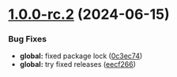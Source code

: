 # [1.0.0-rc.2](https://github.com/React-XP/react-xp/compare/v1.0.0-rc.1...v1.0.0-rc.2) (2024-06-15)


### Bug Fixes

* **global:** fixed package lock ([0c3ec74](https://github.com/React-XP/react-xp/commit/0c3ec74d91c3d6c6de63db25c94355e54b798c8c))
* **global:** try fixed releases ([eecf266](https://github.com/React-XP/react-xp/commit/eecf266cd9096c2f8d6c346e424310bebed9219b))
